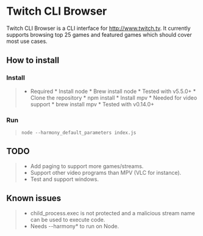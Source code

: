 Twitch CLI Browser
================

Twitch CLI Browser is a CLI interface for http://www.twitch.tv. It currently supports browsing top 25 games and featured games which should cover most use cases.

How to install
-------------

### Install
>* Required
	* Install node
		* Brew install node
		* Tested with v5.5.0+
	* Clone the repository
	* npm install
	* Install mpv
		* Needed for video support
		* brew install mpv
		* Tested with v0.14.0+

### Run
> `node --harmony_default_parameters index.js`

TODO
-------

> - Add paging to support more games/streams.
> - Support other video programs than MPV (VLC for instance).
> - Test and support windows.

Known issues
----------------

>- child_process.exec is not protected and a malicious stream name can be used to execute code.
>- Needs --harmony* to run on Node.
